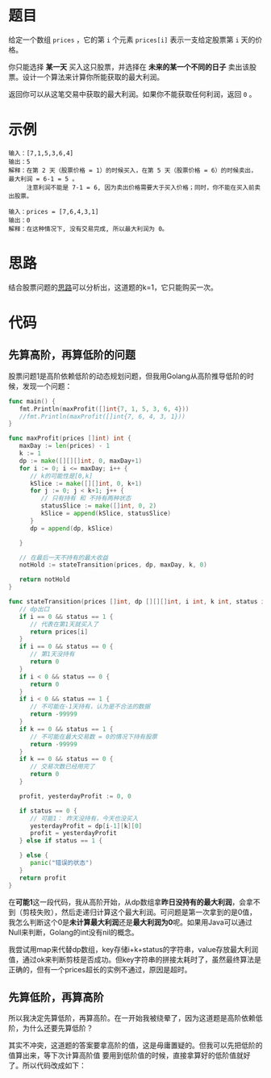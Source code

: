 # 题目

给定一个数组 `prices` ，它的第 `i` 个元素 `prices[i]` 表示一支给定股票第 `i` 天的价格。

你只能选择 **某一天** 买入这只股票，并选择在 **未来的某一个不同的日子** 卖出该股票。设计一个算法来计算你所能获取的最大利润。

返回你可以从这笔交易中获取的最大利润。如果你不能获取任何利润，返回 `0` 。

# 示例

```
输入：[7,1,5,3,6,4]
输出：5
解释：在第 2 天（股票价格 = 1）的时候买入，在第 5 天（股票价格 = 6）的时候卖出，最大利润 = 6-1 = 5 。
     注意利润不能是 7-1 = 6, 因为卖出价格需要大于买入价格；同时，你不能在买入前卖出股票。
```

```
输入：prices = [7,6,4,3,1]
输出：0
解释：在这种情况下, 没有交易完成, 所以最大利润为 0。
```

# 思路

结合股票问题的[思路](https://github.com/9029HIME/Algorithm/blob/master/leetCode/20221211_HARD_Stock_Problems---DP/%E8%82%A1%E7%A5%A8%E9%97%AE%E9%A2%98-%E6%80%9D%E8%B7%AF%E6%80%BB%E7%BB%93.md)可以分析出，这道题的k=1，它只能购买一次。

# 代码

## 先算高阶，再算低阶的问题

股票问题1是高阶依赖低阶的动态规划问题，但我用Golang从高阶推导低阶的时候，发现一个问题：

```go
func main() {
   fmt.Println(maxProfit([]int{7, 1, 5, 3, 6, 4}))
   //fmt.Println(maxProfit([]int{7, 6, 4, 3, 1}))
}

func maxProfit(prices []int) int {
   maxDay := len(prices) - 1
   k := 1
   dp := make([][][]int, 0, maxDay+1)
   for i := 0; i <= maxDay; i++ {
      // k的可能性是[0,k]
      kSlice := make([][]int, 0, k+1)
      for j := 0; j < k+1; j++ {
         // 只有持有 和 不持有两种状态
         statusSlice := make([]int, 0, 2)
         kSlice = append(kSlice, statusSlice)
      }
      dp = append(dp, kSlice)

   }

   // 在最后一天不持有的最大收益
   notHold := stateTransition(prices, dp, maxDay, k, 0)

   return notHold
}

func stateTransition(prices []int, dp [][][]int, i int, k int, status int) int {
   // dp出口
   if i == 0 && status == 1 {
      // 代表在第1天就买入了
      return prices[i]
   }
   if i == 0 && status == 0 {
      // 第1天没持有
      return 0
   }
   if i < 0 && status == 0 {
      return 0
   }
   if i < 0 && status == 1 {
      // 不可能在-1天持有，认为是不合法的数据
      return -99999
   }
   if k == 0 && status == 1 {
      // 不可能在最大交易数 = 0的情况下持有股票
      return -99999
   }
   if k == 0 && status == 0 {
      // 交易次数已经用完了
      return 0
   }

   profit, yesterdayProfit := 0, 0

   if status == 0 {
      // 可能1： 昨天没持有，今天也没买入
      yesterdayProfit = dp[i-1][k][0]
      profit = yesterdayProfit
   } else if status == 1 {

   } else {
      panic("错误的状态")
   }
   return profit
}
```

在**可能1**这一段代码，我从高阶开始，从dp数组拿**昨日没持有的最大利润**，会拿不到（剪枝失败），然后走递归计算这个最大利润。可问题是第一次拿到的是0值，我怎么判断这个0是**未计算最大利润**还是**最大利润为0**呢。如果用Java可以通过Null来判断，Golang的int没有nil的概念。

我尝试用map来代替dp数组，key存储i+k+status的字符串，value存放最大利润值，通过ok来判断剪枝是否成功。但key字符串的拼接太耗时了，虽然最终算法是正确的，但有一个prices超长的实例不通过，原因是超时。

## 先算低阶，再算高阶

所以我决定先算低阶，再算高阶。在一开始我被绕晕了，因为这道题是高阶依赖低阶，为什么还要先算低阶？

其实不冲突，这道题的答案要拿高阶的值，这是毋庸置疑的。但我可以先把低阶的值算出来，等下次计算高阶值 要用到低阶值的时候，直接拿算好的低阶值就好了。所以代码改成如下：

